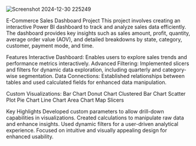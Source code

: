 
![Screenshot 2024-12-30 225249](https://github.com/user-attachments/assets/38cfaa93-ad53-4a77-856e-366a969b589a)

E-Commerce Sales Dashboard Project
This project involves creating an interactive Power BI dashboard to track and analyze sales data efficiently. The dashboard provides key insights such as sales amount, profit, quantity, average order value (AOV), and detailed breakdowns by state, category, customer, payment mode, and time.

Features
Interactive Dashboard: Enables users to explore sales trends and performance metrics interactively.
Advanced Filtering: Implemented slicers and filters for dynamic data exploration, including quarterly and category-wise segmentation.
Data Connections: Established relationships between tables and used calculated fields for enhanced data manipulation.

Custom Visualizations:
Bar Chart
Donut Chart
Clustered Bar Chart
Scatter Plot
Pie Chart
Line Chart
Area Chart
Map
Slicers

Key Highlights
Developed custom parameters to allow drill-down capabilities in visualizations.
Created calculations to manipulate raw data and enhance insights.
Used dynamic filters for a user-driven analytical experience.
Focused on intuitive and visually appealing design for enhanced usability.
